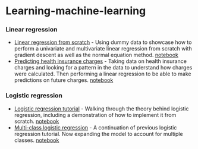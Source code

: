 # Learning-machine-learning

### Linear regression
- [Linear regression from scratch](./linear_regression/Linear_regression_from_scratch.pdf) - Using dummy data to showcase how to perform a univariate and multivariate linear regression from scratch with gradient descent as well as the normal equation method. [notebook](https://github.com/foxfoxfox7/Learning-machine-learning/blob/master/linear_regression/Linear_regression_from_scratch.ipynb) 
- [Predicting health insurance charges](./linear_regression/Health_insurance_charges.pdf) - Taking data on health insurance charges and looking for a pattern in the data to understand how charges were calculated. Then performing a linear regression to be able to make predictions on future charges. [notebook](https://github.com/foxfoxfox7/Learning-machine-learning/blob/master/linear_regression/health_insurance.ipynb)

### Logistic regression
- [Logistic regression tutorial](./logistic_regression/Logistic_regression_from_scratch.pdf) - Walking through the theory behind logistic regression, including a demonstration of how to implement it from scratch. [notebook](https://github.com/foxfoxfox7/Learning-machine-learning/blob/master/logistic_regression/logistic_regression_from_scratch.ipynb)
- [Multi-class logistic regression](./logistic_regression/Multi_class_logistic_regression.pdf) - A continuation of previous logistic regression tutorial. Now expanding the model to account for multiple classes. [notebook](https://github.com/foxfoxfox7/Learning-machine-learning/blob/master/logistic_regression/Multiclass_log_reg.ipynb)
